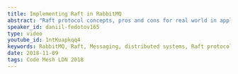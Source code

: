 ```yaml
---
title: Implementing Raft in RabbitMQ
abstract: "Raft protocol concepts, pros and cons for real world in application to RabbitMQ queues replication."
speaker_id: daniil-fedotov165
type: video
youtube_id: 1ntKuapkqq4
keywords: RabbitMQ, Raft, Messaging, distributed systems, Raft protocol, message queue, Daniil Fedotov
date: 2018-11-09
tags: Code Mesh LDN 2018
---
```


